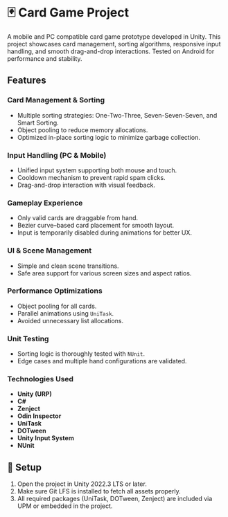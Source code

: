 # 🃏 Card Game Project

A mobile and PC compatible card game prototype developed in Unity. This project showcases card management, sorting algorithms, responsive input handling, and smooth drag-and-drop interactions. Tested on Android for performance and stability.

## Features

### Card Management & Sorting
- Multiple sorting strategies: One-Two-Three, Seven-Seven-Seven, and Smart Sorting.
- Object pooling to reduce memory allocations.
- Optimized in-place sorting logic to minimize garbage collection.

### Input Handling (PC & Mobile)
- Unified input system supporting both mouse and touch.
- Cooldown mechanism to prevent rapid spam clicks.
- Drag-and-drop interaction with visual feedback.

### Gameplay Experience
- Only valid cards are draggable from hand.
- Bezier curve–based card placement for smooth layout.
- Input is temporarily disabled during animations for better UX.

### UI & Scene Management
- Simple and clean scene transitions.
- Safe area support for various screen sizes and aspect ratios.

### Performance Optimizations
- Object pooling for all cards.
- Parallel animations using `UniTask`.
- Avoided unnecessary list allocations.

### Unit Testing
- Sorting logic is thoroughly tested with `NUnit`.
- Edge cases and multiple hand configurations are validated.

### Technologies Used
- **Unity (URP)**
- **C#**
- **Zenject**
- **Odin Inspector**
- **UniTask**
- **DOTween**
- **Unity Input System**
- **NUnit**

## 🔧 Setup
1.	Open the project in Unity 2022.3 LTS or later.
2.	Make sure Git LFS is installed to fetch all assets properly.
3.	All required packages (UniTask, DOTween, Zenject) are included via UPM or embedded in the project.
